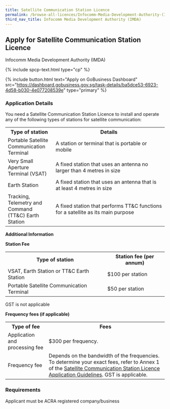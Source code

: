 ```yaml
---
title: Satellite Communication Station Licence
permalink: /browse-all-licences/Infocomm-Media-Development-Authority-(IMDA)/Satellite-Communication-Station-Licence
third_nav_title: Infocomm Media Development Authority (IMDA)
---
```


## Apply for Satellite Communication Station Licence

Infocomm Media Development Authority (IMDA)

{% include spcp-text.html type="cp" %}

{% include button.html text="Apply on GoBusiness Dashboard" src="https://dashboard.gobusiness.gov.sg/task-details/ba5dce53-6923-4d58-b030-4e077208539e" type="primary" %}

<H3>Application Details</H3>

<p>You need a Satellite Communication Station Licence to install and operate any of the following types of stations for satellite communication:</p>
<table>
  <tr>
    <th style='width: 30%;'>Type of station</th>
    <th style='width: auto;'>Details</th>
  </tr>
  <tr>
    <td>Portable Satellite Communication Terminal</td>
    <td>A station or terminal that is portable or mobile</td>
  </tr>
  <tr>
    <td>Very Small Aperture Terminal (VSAT)</td>
    <td>A fixed station that uses an antenna no larger than 4 metres in size</td>
  </tr>
  <tr>
    <td>Earth Station</td>
    <td>A fixed station that uses an antenna that is at least 4 metres in size</td>
  </tr>
  <tr>
    <td>Tracking, Telemetry and Command (TT&C) Earth Station</td>
    <td>A fixed station that performs TT&C functions for a satellite as its main purpose</td>
  </tr>
</table>

<strong>Additional Information</strong>

<p><strong>Station Fee</strong><br/></p>
<table>
<tr>
<th>Type of station</th>
<th>Station fee (per annum)</th>
</tr>
<tr>
<td>VSAT, Earth Station or TT&C Earth Station</td>
<td>$100 per station</td>
</tr>
<tr>
<td>Portable Satellite Communication Terminal</td>
<td>$50 per station</td>
</tr>
</table>
<p>GST is not applicable</p>

<p><strong>Frequency fees (if applicable)</strong><br/></p>
<table>
<tr>
<th>Type of fee</th>
<th>Fees</th>
</tr>
<tr>
<td>Application and processing fee</td>
<td>$300 per frequency.</td>
</tr>
<tr>
<td>Frequency fee</td>
<td>Depends on the bandwidth of the frequencies. To determine your exact fees, refer to Annex 1 of the <a href="https://www.imda.gov.sg/-/media/Imda/Files/Regulations-and-Licensing/Licensing/Telecommunication/Satellite-Communication-Station/GuideSateComm-Sat-Comm.pdf">Satellite Communication Station Licence Application Guidelines</a>. GST is applicable.</td>
</tr>
</table>

<H3>Requirements</H3>

Applicant must be ACRA registered company/business


